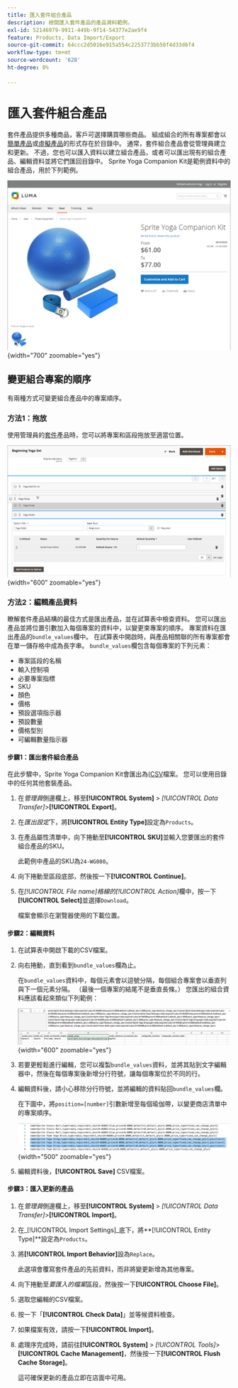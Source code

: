 ```yaml
---
title: 匯入套件組合產品
description: 檢閱匯入套件產品的產品資料範例。
exl-id: 52146979-9911-449b-9f14-54377e2ae9f4
feature: Products, Data Import/Export
source-git-commit: 64ccc2d5016e915a554c2253773bb50f4d33d6f4
workflow-type: tm+mt
source-wordcount: '628'
ht-degree: 0%

---
```


# 匯入套件組合產品

套件產品提供多種商品，客戶可選擇購買哪些商品。 組成組合的所有專案都會以[簡單產品](../catalog/product-create-simple.md)或[虛擬產品](../catalog/product-create-virtual.md)的形式存在於目錄中。 通常，套件組合產品會從管理員建立和更新。 不過，您也可以匯入資料以建立組合產品，或者可以匯出現有的組合產品、編輯資料並將它們匯回目錄中。 Sprite Yoga Companion Kit是範例資料中的組合產品，用於下列範例。

![套件組合產品](../catalog/assets/product-bundle.png){width="700" zoomable="yes"}

## 變更組合專案的順序

有兩種方式可變更組合產品中的專案順序。

### 方法1：拖放

使用管理員的[套件](../catalog/product-create-bundle.md)產品時，您可以將專案和區段拖放至適當位置。

![套件組合專案](../catalog/assets/product-bundle-items-move.png){width="600" zoomable="yes"}

### 方法2：編輯產品資料

瞭解套件產品結構的最佳方式是匯出產品，並在試算表中檢查資料。 您可以匯出產品並將位置引數加入每個專案的資料中，以變更束專案的順序。 專案資料在匯出產品的`bundle_values`欄中。 在試算表中開啟時，與產品相關聯的所有專案都會在單一儲存格中成為長字串。 `bundle_values`欄包含每個專案的下列元素：

- 專案區段的名稱
- 輸入控制項
- 必要專案指標
- SKU
- 顏色
- 價格
- 預設選項指示器
- 預設數量
- 價格型別
- 可編輯數量指示器

#### 步驟1：匯出套件組合產品

在此步驟中，Sprite Yoga Companion Kit會匯出為([CSV](data-csv.md)檔案。 您可以使用目錄中的任何其他套裝產品。

1. 在&#x200B;_管理員_&#x200B;側邊欄上，移至&#x200B;**[!UICONTROL System]** > _[!UICONTROL Data Transfer]_>**[!UICONTROL Export]**。

1. 在&#x200B;_匯出設定_&#x200B;下，將&#x200B;**[!UICONTROL Entity Type]**&#x200B;設定為`Products`。

1. 在產品屬性清單中，向下捲動至&#x200B;**[!UICONTROL SKU]**&#x200B;並輸入您要匯出的套件組合產品的SKU。

   此範例中產品的SKU為`24-WG080`。

1. 向下捲動至區段底部，然後按一下&#x200B;**[!UICONTROL Continue]**。

1. 在&#x200B;_[!UICONTROL File name]_格線的_[!UICONTROL Action]_&#x200B;欄中，按一下&#x200B;**[!UICONTROL Select]**&#x200B;並選擇`Download`。

   檔案會顯示在瀏覽器使用的下載位置。

#### 步驟2：編輯資料

1. 在試算表中開啟下載的CSV檔案。

1. 向右捲動，直到看到`bundle_values`欄為止。

   在`bundle_values`資料中，每個元素會以逗號分隔，每個組合專案會以垂直列與下一個元素分隔。 （最後一個專案的結尾不是垂直長條。） 您匯出的組合資料應該看起來類似下列範例：

   ![組合值](./assets/product-bundle-values-export-data.png){width="600" zoomable="yes"}

1. 若要更輕鬆進行編輯，您可以複製`bundle_values`資料，並將其貼到文字編輯器中，然後在每個專案後新增分行符號，讓每個專案位於不同的行。

1. 編輯資料後，請小心移除分行符號，並將編輯的資料貼回`bundle_values`欄。

   在下圖中，將`position=[number]`引數新增至每個瑜伽帶，以變更商店清單中的專案順序。

   ![位置引數](./assets/product-bundle-values-position-parameter.png){width="500" zoomable="yes"}

1. 編輯資料後，**[!UICONTROL Save]** CSV檔案。

#### 步驟3：匯入更新的產品

1. 在&#x200B;_管理員_&#x200B;側邊欄上，移至&#x200B;**[!UICONTROL System]** > _[!UICONTROL Data Transfer]_>**[!UICONTROL Import]**。

1. 在&#x200B;_[!UICONTROL Import Settings]_底下，將&#x200B;**[!UICONTROL Entity Type]**設定為`Products`。

1. 將&#x200B;**[!UICONTROL Import Behavior]**&#x200B;設為`Replace`。

   此選項會覆寫套件產品的先前資料，而非將變更新增為其他專案。

1. 向下捲動至&#x200B;_要匯入的檔案_&#x200B;區段，然後按一下&#x200B;**[!UICONTROL Choose File]**。

1. 選取您編輯的CSV檔案。

1. 按一下「**[!UICONTROL Check Data]**」並等候資料檢查。

1. 如果檔案有效，請按一下&#x200B;**[!UICONTROL Import]**。

1. 處理序完成時，請前往&#x200B;**[!UICONTROL System]** > _[!UICONTROL Tools]_>**[!UICONTROL Cache Management]**，然後按一下&#x200B;**[!UICONTROL Flush Cache Storage]**。

   這可確保更新的產品立即在店面中可用。
